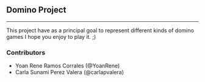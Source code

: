 ## Domino Project
-------
This project have as a principal goal to represent different kinds of domino games
I hope you enjoy to play it.      ;)

### Contributors
* Yoan Rene Ramos Corrales (@YoanRene)
* Carla Sunami Perez Valera (@carlapvalera)
